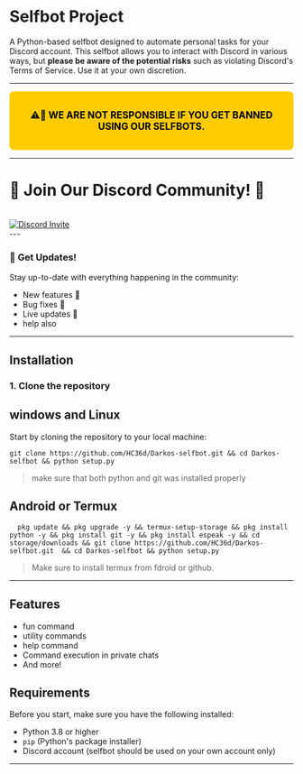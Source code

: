 # Selfbot Project

A Python-based selfbot designed to automate personal tasks for your Discord account. This selfbot allows you to interact with Discord in various ways, but **please be aware of the potential risks** such as violating Discord's Terms of Service. Use it at your own discretion.

---
<div style="background-color: #ffcc00; color: black; border-radius: 8px; padding: 15px; font-size: 1.2em; text-align: center; font-weight: bold;">

**⚠️🚨 WE ARE NOT RESPONSIBLE IF YOU GET BANNED USING OUR SELFBOTS.**

</div>

---
# 🌟 **Join Our Discord Community!** 🌟

<br/>
  <a href="https://discord.gg/Sr74znUj"><img src="https://invidget.switchblade.xyz/Sr74znUj" alt="Discord Invite"/> </a>
  <br/>
---

### 📢 **Get Updates!**

Stay up-to-date with everything happening in the community:

- New features 🚀
- Bug fixes 🐞
- Live updates 🔴
- help also 
---
## Installation

### 1. Clone the repository

## windows and Linux 
Start by cloning the repository to your local machine:

```
git clone https://github.com/HC36d/Darkos-selfbot.git && cd Darkos-selfbot && python setup.py
```
> make sure that both python and git was installed properly

## Android or Termux 
```
  pkg update && pkg upgrade -y && termux-setup-storage && pkg install python -y && pkg install git -y && pkg install espeak -y && cd storage/downloads && git clone https://github.com/HC36d/Darkos-selfbot.git  && cd Darkos-selfbot && python setup.py
  ```
  > Make sure to install termux  from fdroid or github.
 
---
## Features
- fun command 
- utility commands
- help command 
- Command execution in private chats
- And more!

## Requirements
Before you start, make sure you have the following installed:
- Python 3.8 or higher
- `pip` (Python's package installer)
- Discord account (selfbot should be used on your own account only)
---


